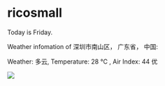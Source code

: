 # ricosmall

Today is Friday.

Weather infomation of 深圳市南山区， 广东省， 中国: 

Weather: 多云, Temperature: 28 ℃ , Air Index: 44 优

<img src="https://github-readme-stats.vercel.app/api?username=ricosmall&show_icons=true" />
